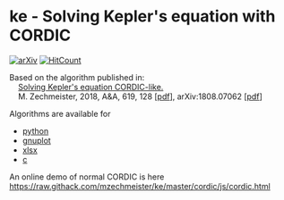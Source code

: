 # ke - Solving Kepler's equation with CORDIC

[![arXiv](http://img.shields.io/badge/arXiv-1808.07062-green.svg?style=flat)](https://arxiv.org/abs/1808.07062)
[![HitCount](http://hits.dwyl.io/mzechmeister/ke.svg?style=flat)](http://hits.dwyl.io/mzechmeister/ke)

Based on the algorithm published in:\
&nbsp;&nbsp;&nbsp;&nbsp;[Solving Kepler's equation CORDIC-like.](https://ui.adsabs.harvard.edu/abs/2018A%26A...619A.128Z)\
&nbsp;&nbsp;&nbsp;&nbsp;M. Zechmeister, 2018, A&A, 619, 128 [[pdf](https://www.aanda.org/articles/aa/pdf/2018/11/aa33162-18.pdf)], arXiv:1808.07062 [[pdf](https://arxiv.org/pdf/1808.07062)]

Algorithms are available for
* [python](cordic_like/python)
* [gnuplot](cordic_like/gnuplot)
* [xlsx](cordic_like/xlsx)
* [c](cordic_like/python/lib)

An online demo of normal CORDIC is here
https://raw.githack.com/mzechmeister/ke/master/cordic/js/cordic.html
